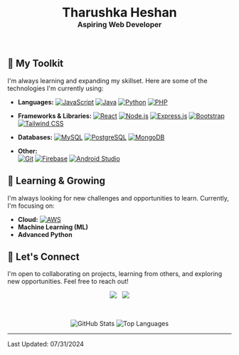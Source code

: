 <h1 align="center">
  
  <br>
  Tharushka Heshan
  <br>
  <font size="3">Aspiring Web Developer</font>
</h1>

 
<br>

## 🧰  My Toolkit

I'm always learning and expanding my skillset. Here are some of the technologies I'm currently using:

* **Languages:** 
  [![JavaScript](https://img.shields.io/badge/-JavaScript-F7DF1E?style=flat-square&logo=javascript)](https://www.javascript.com/)
  [![Java](https://img.shields.io/badge/-Java-007396?style=flat-square&logo=java)](https://www.java.com/)
  [![Python](https://img.shields.io/badge/-Python-3776AB?style=flat-square&logo=python)](https://www.python.org/)
  [![PHP](https://img.shields.io/badge/-PHP-777BB4?style=flat-square&logo=php)](https://www.php.net/)

* **Frameworks & Libraries:** 
 [![React](https://img.shields.io/badge/-React-61DAFB?style=flat-square&logo=react)](https://reactjs.org/)
 [![Node.js](https://img.shields.io/badge/-Node.js-339933?style=flat-square&logo=node.js)](https://nodejs.org/)
 [![Express.js](https://img.shields.io/badge/-Express.js-000000?style=flat-square&logo=express)](https://expressjs.com/) 
 [![Bootstrap](https://img.shields.io/badge/-Bootstrap-563D7C?style=flat-square&logo=bootstrap)](https://getbootstrap.com/)
 [![Tailwind CSS](https://img.shields.io/badge/-Tailwind%20CSS-38B2AC?style=flat-square&logo=tailwind-css)](https://tailwindcss.com/)  

* **Databases:** 
 [![MySQL](https://img.shields.io/badge/-MySQL-005C84?style=flat-square&logo=mysql)](https://www.mysql.com/)
 [![PostgreSQL](https://img.shields.io/badge/-PostgreSQL-316192?style=flat-square&logo=postgresql)](https://www.postgresql.org/) 
 [![MongoDB](https://img.shields.io/badge/-MongoDB-47A248?style=flat-square&logo=mongodb)](https://www.mongodb.com/)

* **Other:**  
 [![Git](https://img.shields.io/badge/-Git-F05033?style=flat-square&logo=git)](https://git-scm.com/)
 [![Firebase](https://img.shields.io/badge/-Firebase-FFCA28?style=flat-square&logo=firebase)](https://firebase.google.com/) 
 [![Android Studio](https://img.shields.io/badge/-Android%20Studio-3DDC84?style=flat-square&logo=android-studio)](https://developer.android.com/studio/)

## 🌱  Learning & Growing

I'm always looking for new challenges and opportunities to learn. Currently, I'm focusing on:

* **Cloud:** [![AWS](https://img.shields.io/badge/-AWS-232F3E?style=flat-square&logo=amazon-aws)](https://aws.amazon.com/)
* **Machine Learning (ML)** 
* **Advanced Python** 

##  🤝  Let's Connect

I'm open to collaborating on projects, learning from others, and exploring new opportunities. Feel free to reach out!

<p align="center">
  <a href="https://www.linkedin.com/in/tharushka-hesham-a78888247/"><img src="https://img.shields.io/badge/-LinkedIn-0077B5?style=for-the-badge&logo=linkedin&logoColor=white"></a>  
  <a href="mailto:heshantharushka2002@gmail.com"><img src="https://img.shields.io/badge/-Email-D14836?style=for-the-badge&logo=gmail&logoColor=white"></a>
</p>

<br>

<p align="center">
  <img src="https://github-readme-stats.vercel.app/api?username=Heshan-404&show_icons=true&theme=radical" alt="GitHub Stats" />
  <img src="https://github-readme-stats.vercel.app/api/top-langs/?username=Heshan-404&layout=compact" alt="Top Languages" />
</p>

---

Last Updated: 07/31/2024
